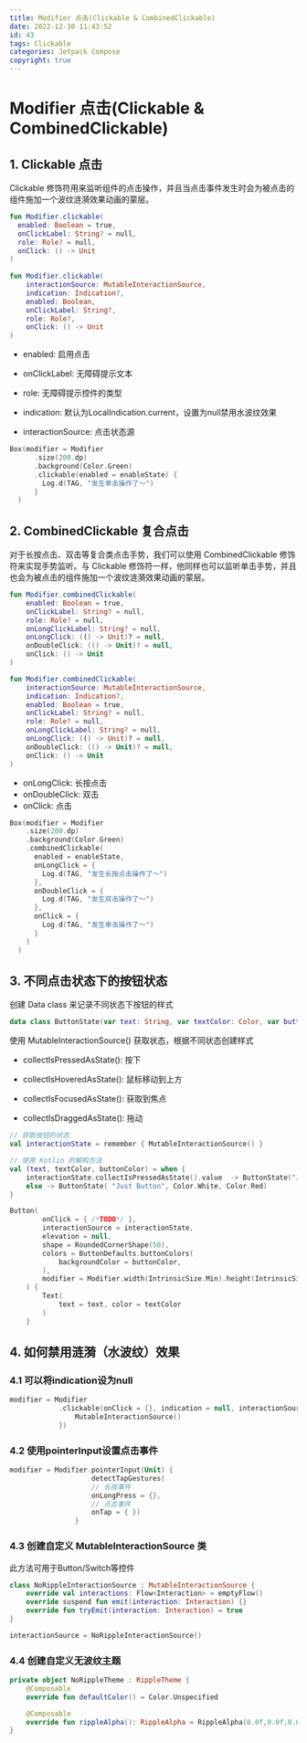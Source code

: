```yaml
---
title: Modifier 点击(Clickable & CombinedClickable)
date: 2022-12-30 11:43:52
id: 43
tags: Clickable
categories: Jetpack Compose
copyright: true
---
```


# Modifier 点击(Clickable & CombinedClickable)

## 1. Clickable 点击

Clickable 修饰符用来监听组件的点击操作，并且当点击事件发生时会为被点击的组件施加一个波纹涟漪效果动画的蒙层。

```kotlin
fun Modifier.clickable(
  enabled: Boolean = true,
  onClickLabel: String? = null,
  role: Role? = null,
  onClick: () -> Unit
)
	
fun Modifier.clickable(
    interactionSource: MutableInteractionSource,
    indication: Indication?,
    enabled: Boolean,
    onClickLabel: String?,
    role: Role?,
    onClick: () -> Unit
)
```

- enabled: 启用点击

- onClickLabel: 无障碍提示文本
- role: 无障碍提示控件的类型
- indication: 默认为LocalIndication.current，设置为null禁用水波纹效果
- interactionSource: 点击状态源

```kotlin
Box(modifier = Modifier
      .size(200.dp)
      .background(Color.Green)
      .clickable(enabled = enableState) {
        Log.d(TAG, "发生单击操作了～")
      }
  )
```



## 2. CombinedClickable 复合点击

对于长按点击、双击等复合类点击手势，我们可以使用 CombinedClickable 修饰符来实现手势监听。与 Clickable 修饰符一样，他同样也可以监听单击手势，并且也会为被点击的组件施加一个波纹涟漪效果动画的蒙层。

```kotlin
fun Modifier.combinedClickable(
    enabled: Boolean = true,
    onClickLabel: String? = null,
    role: Role? = null,
    onLongClickLabel: String? = null,
    onLongClick: (() -> Unit)? = null,
    onDoubleClick: (() -> Unit)? = null,
    onClick: () -> Unit
)

fun Modifier.combinedClickable(
    interactionSource: MutableInteractionSource,
    indication: Indication?,
    enabled: Boolean = true,
    onClickLabel: String? = null,
    role: Role? = null,
    onLongClickLabel: String? = null,
    onLongClick: (() -> Unit)? = null,
    onDoubleClick: (() -> Unit)? = null,
    onClick: () -> Unit
)
```

- onLongClick: 长按点击
- onDoubleClick: 双击
- onClick: 点击

```kotlin
Box(modifier = Modifier
    .size(200.dp)
    .background(Color.Green)
    .combinedClickable(
      enabled = enableState,
      onLongClick = {
        Log.d(TAG, "发生长按点击操作了～")
      },
      onDoubleClick = {
        Log.d(TAG, "发生双击操作了～")
      },
      onClick = {
        Log.d(TAG, "发生单击操作了～")
      }
    )
  )
```



## 3. 不同点击状态下的按钮状态

创建 Data class 来记录不同状态下按钮的样式

```kotlin
data class ButtonState(var text: String, var textColor: Color, var buttonColor: Color)
```

使用  MutableInteractionSource() 获取状态，根据不同状态创建样式

- collectIsPressedAsState(): 按下

- collectIsHoveredAsState(): 鼠标移动到上方

- collectIsFocusedAsState(): 获取到焦点

- collectIsDraggedAsState(): 拖动

```kotlin
// 获取按钮的状态
val interactionState = remember { MutableInteractionSource() }

// 使用 Kotlin 的解构方法
val (text, textColor, buttonColor) = when {
    interactionState.collectIsPressedAsState().value  -> ButtonState("Just Pressed", Color.Red, Color.Black)
    else -> ButtonState( "Just Button", Color.White, Color.Red)
}

Button(
        onClick = { /*TODO*/ },
        interactionSource = interactionState,
        elevation = null,
        shape = RoundedCornerShape(50),
        colors = ButtonDefaults.buttonColors(
            backgroundColor = buttonColor,
        ),
        modifier = Modifier.width(IntrinsicSize.Min).height(IntrinsicSize.Min)
    ) {
        Text(
            text = text, color = textColor
        )
    }
```

## 4. 如何禁用涟漪（水波纹）效果

### 4.1 可以将indication设为null

```kotlin
modifier = Modifier
            .clickable(onClick = {}, indication = null, interactionSource = remember {
                MutableInteractionSource()
            })
```

### 4.2 使用pointerInput设置点击事件

```kotlin
modifier = Modifier.pointerInput(Unit) {
                    detectTapGestures(
                    // 长按事件
                    onLongPress = {}, 
                    // 点击事件
                    onTap = { })
                }
```

### 4.3 创建自定义 MutableInteractionSource 类

此方法可用于Button/Switch等控件

```kotlin
class NoRippleInteractionSource : MutableInteractionSource {
    override val interactions: Flow<Interaction> = emptyFlow()
    override suspend fun emit(interaction: Interaction) {}    
    override fun tryEmit(interaction: Interaction) = true
}

interactionSource = NoRippleInteractionSource()
```

### 4.4 创建自定义无波纹主题

```kotlin
private object NoRippleTheme : RippleTheme {
    @Composable
    override fun defaultColor() = Color.Unspecified

    @Composable
    override fun rippleAlpha(): RippleAlpha = RippleAlpha(0.0f,0.0f,0.0f,0.0f)
}
```

